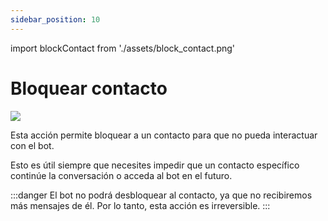 ```yaml
---
sidebar_position: 10
---
```


import blockContact from './assets/block_contact.png'

# Bloquear contacto

<img src={blockContact} width={180} />

Esta acción permite bloquear a un contacto para que no pueda interactuar con el bot.

Esto es útil siempre que necesites impedir que un contacto específico continúe la conversación o acceda al bot en el futuro.

:::danger
El bot no podrá desbloquear al contacto, ya que no recibiremos más mensajes de él. Por lo tanto, esta acción es irreversible.
:::

